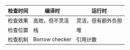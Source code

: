| 检查时间 | 编译时         | 运行时             |
| -------- | -------------- | ------------------ |
| 检查效果 | 高效，但不灵活 | 灵活，但有额外负担 |
| 检查位置 | 栈             | 堆                 |
| 检查机制 | Borrow checker | 引用计数           |
